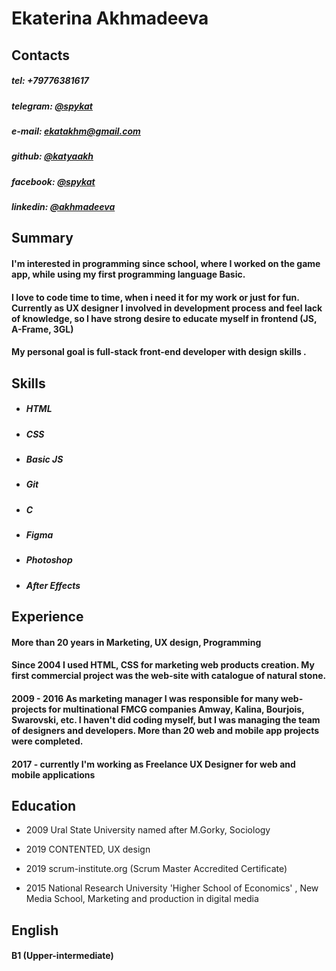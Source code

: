 # Ekaterina Akhmadeeva

## Contacts

##### tel:          +79776381617
##### telegram: [@spykat](https://t.me/spykat)
##### e-mail:    ekatakhm@gmail.com
##### github:    [@katyaakh](https://github.com/katyaakh)
##### facebook:  [@spykat](https://www.facebook.com/spykat/)
##### linkedin:	 [@akhmadeeva](https://www.linkedin.com/in/akhmadeeva/)

## Summary

#### I'm interested in programming since school, where I worked on the game app, while using my first programming language Basic.
#### I love to code time to time, when i need it for my work or just for fun. Currently as UX designer I involved in development process and feel lack of knowledge, so I have strong desire to educate myself in frontend (JS, A-Frame, 3GL)
#### My personal goal is full-stack front-end developer with design skills .

## Skills

  * ##### HTML
  * ##### CSS
  * ##### Basic JS
  * ##### Git
  * ##### C
  * ##### Figma
  * ##### Photoshop
  * ##### After Effects

## Experience

#### More than 20 years in Marketing, UX design, Programming
####  Since 2004 I used HTML, CSS for marketing web products creation. My first commercial project was the web-site with catalogue of natural stone.
#### 2009 - 2016 As marketing manager I was responsible for many web-projects for multinational FMCG companies Amway, Kalina, Bourjois, Swarovski, etc. I haven't did coding myself, but I was managing the team of designers and developers. More than 20 web and mobile app projects were completed.
#### 2017 - currently I'm working as Freelance UX Designer for web and mobile applications


## Education
  * 2009 Ural State University named after M.Gorky, Sociology

  * 2019 CONTENTED, UX design
  * 2019 scrum-institute.org (Scrum Master Accredited Certificate)
  * 2015 National Research University 'Higher School of Economics' , New Media School, Marketing and production in digital media

## English
#### B1 (Upper-intermediate)
